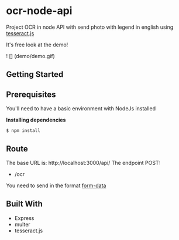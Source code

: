 # ocr-node-api

Project OCR in node API with send photo with legend in english using [tesseract.js](https://tesseract.projectnaptha.com/)

It's free look at the demo!

! [] (demo/demo.gif)

## Getting Started

## Prerequisites

You'll need to have a basic environment with NodeJs installed

**Installing dependencies**
```
$ npm install
```

## Route

The base URL is: http://localhost:3000/api/
The endpoint POST: 

-  /ocr
 
You need to send in the format [form-data](https://developer.mozilla.org/pt-BR/docs/Web/API/FormData)

## Built With
- Express 
- multer
- tesseract.js
